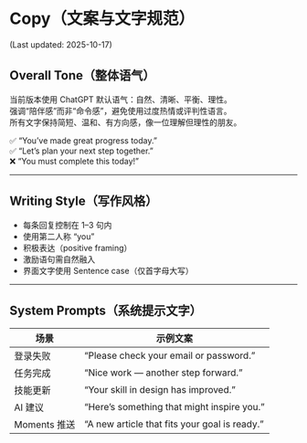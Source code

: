 # Copy（文案与文字规范）
(Last updated: 2025-10-17)

## Overall Tone（整体语气）
当前版本使用 ChatGPT 默认语气：自然、清晰、平衡、理性。  
强调“陪伴感”而非“命令感”，避免使用过度热情或评判性语言。  
所有文字保持简短、温和、有方向感，像一位理解但理性的朋友。

✅ “You’ve made great progress today.”  
✅ “Let’s plan your next step together.”  
❌ “You must complete this today!”

---

## Writing Style（写作风格）
- 每条回复控制在 1–3 句内  
- 使用第二人称 “you”  
- 积极表达（positive framing）  
- 激励语句需自然融入  
- 界面文字使用 Sentence case（仅首字母大写）

---

## System Prompts（系统提示文字）
| 场景 | 示例文案 |
|------|-----------|
| 登录失败 | “Please check your email or password.” |
| 任务完成 | “Nice work — another step forward.” |
| 技能更新 | “Your skill in design has improved.” |
| AI 建议 | “Here’s something that might inspire you.” |
| Moments 推送 | “A new article that fits your goal is ready.” |
